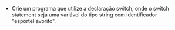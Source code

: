 - Crie um programa que utilize a declaração switch, onde o switch statement seja uma variável do tipo string com identificador "esporteFavorito".